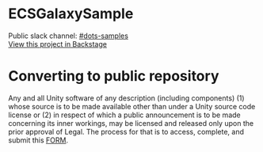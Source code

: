 # ECSGalaxySample
Public slack channel: [#dots-samples](https://unity.slack.com/messages/CHF6NA0SV/) <br/>
[View this project in Backstage](https://backstage.corp.unity3d.com/catalog/default/component/ecsgalaxysample) <br/>
# Converting to public repository
Any and all Unity software of any description (including components) (1) whose source is to be made available other than under a Unity source code license or (2) in respect of which a public announcement is to be made concerning its inner workings, may be licensed and released only upon the prior approval of Legal.
The process for that is to access, complete, and submit this [FORM](https://airtable.com/appj757BYrNIMuTBI/shriEdWiQuxWmJOku).
